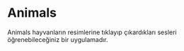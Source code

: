 # Animals
Animals hayvanların resimlerine tıklayıp çıkardıkları sesleri öğrenebileceğiniz bir uygulamadır.
